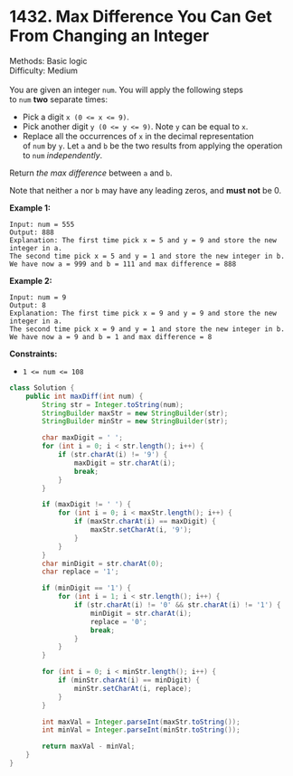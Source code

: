 # 1432. Max Difference You Can Get From Changing an Integer  

  Methods: Basic logic </br> Difficulty: Medium </br> </br>You are given an integer `num`. You will apply the following steps to `num` **two** separate times:

- Pick a digit `x (0 <= x <= 9)`. 
- Pick another digit `y (0 <= y <= 9)`. Note `y` can be equal to `x`.
- Replace all the occurrences of `x` in the decimal representation of `num` by `y`.
Let `a` and `b` be the two results from applying the operation to `num` *independently*.

Return *the max difference* between `a` and `b`. 

Note that neither `a` nor `b` may have any leading zeros, and **must not** be 0.

**Example 1:**

```plain text
Input: num = 555
Output: 888
Explanation: The first time pick x = 5 and y = 9 and store the new integer in a.
The second time pick x = 5 and y = 1 and store the new integer in b.
We have now a = 999 and b = 111 and max difference = 888
```

**Example 2:**

```plain text
Input: num = 9
Output: 8
Explanation: The first time pick x = 9 and y = 9 and store the new integer in a.
The second time pick x = 9 and y = 1 and store the new integer in b.
We have now a = 9 and b = 1 and max difference = 8
```

**Constraints:**

- `1 <= num <= 108`
```java
class Solution {
    public int maxDiff(int num) {
        String str = Integer.toString(num);
        StringBuilder maxStr = new StringBuilder(str);
        StringBuilder minStr = new StringBuilder(str);

        char maxDigit = ' ';
        for (int i = 0; i < str.length(); i++) {
            if (str.charAt(i) != '9') {
                maxDigit = str.charAt(i);
                break;
            }
        }

        if (maxDigit != ' ') {
            for (int i = 0; i < maxStr.length(); i++) {
                if (maxStr.charAt(i) == maxDigit) {
                    maxStr.setCharAt(i, '9');
                }
            }
        }
        char minDigit = str.charAt(0);
        char replace = '1';

        if (minDigit == '1') {
            for (int i = 1; i < str.length(); i++) {
                if (str.charAt(i) != '0' && str.charAt(i) != '1') {
                    minDigit = str.charAt(i);
                    replace = '0';
                    break;
                }
            }
        }

        for (int i = 0; i < minStr.length(); i++) {
            if (minStr.charAt(i) == minDigit) {
                minStr.setCharAt(i, replace);
            }
        }

        int maxVal = Integer.parseInt(maxStr.toString());
        int minVal = Integer.parseInt(minStr.toString());

        return maxVal - minVal;
    }
}
```

